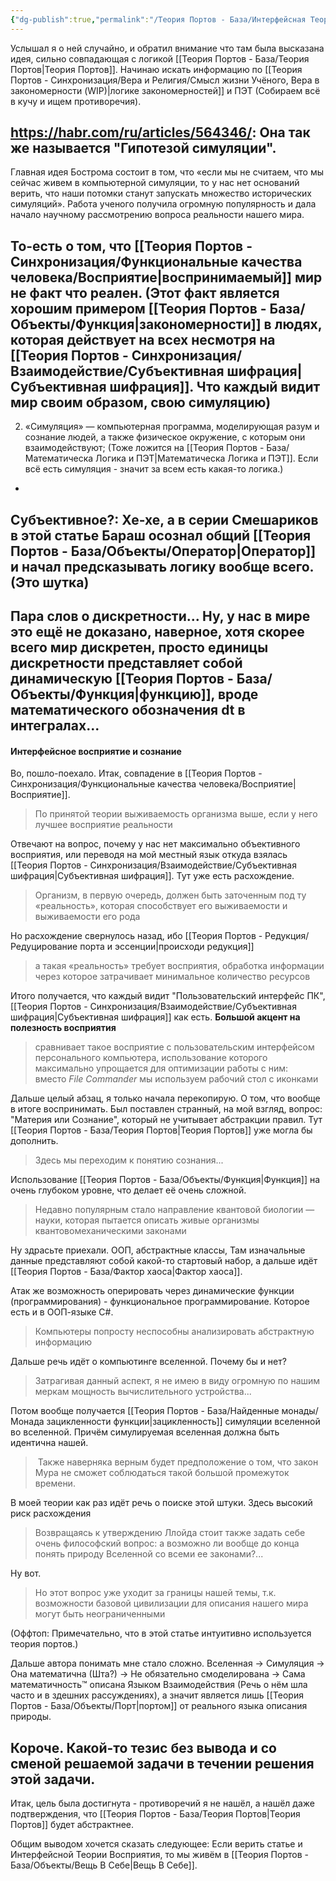 ```yaml
---
{"dg-publish":true,"permalink":"/Теория Портов - База/Интерфейсная Теория Восприятия и ПЭТ (WIP)/"}
---
```


Услышал я о ней случайно, и обратил внимание что там была высказана идея, сильно совпадающая с логикой [[Теория Портов - База/Теория Портов\|Теория Портов]].
Начинаю искать информацию по [[Теория Портов - Синхронизация/Вера и Религия/Смысл жизни Учёного, Вера в закономерности (WIP)\|логике закономерностей]] и ПЭТ (Собираем всё в кучу и ищем противоречия).

https://habr.com/ru/articles/564346/:
Она так же называется "Гипотезой симуляции".
-
Главная идея Бострома состоит в том, что «если мы не считаем, что мы сейчас живем в компьютерной симуляции, то у нас нет оснований верить, что наши потомки станут запускать множество исторических симуляций». Работа ученого получила огромную популярность и дала начало научному рассмотрению вопроса реальности нашего мира.

То-есть о том, что [[Теория Портов - Синхронизация/Функциональные качества человека/Восприятие\|воспринимаемый]] мир не факт что реален.
(Этот факт является хорошим примером [[Теория Портов - База/Объекты/Функция\|закономерности]] в людях, которая действует на всех несмотря на [[Теория Портов - Синхронизация/Взаимодействие/Субъективная шифрация\|Субъективная шифрация]]. Что каждый видит мир своим образом, свою симуляцию)
-
2) «Симуляция» — компьютерная программа, моделирующая разум и сознание людей, а также физическое окружение, с которым они взаимодействуют;
(Тоже ложится на [[Теория Портов - База/Математическа Логика и ПЭТ\|Математическа Логика и ПЭТ]]. Если всё есть симуляция - значит за всем есть какая-то логика.)
-
Субъективное?:
Хе-хе, а в серии Смешариков в этой статье Бараш осознал общий [[Теория Портов - База/Объекты/Оператор\|Оператор]] и начал предсказывать логику вообще всего.
(Это шутка)
-
Пара слов о дискретности... Ну, у нас в мире это ещё не доказано, наверное, хотя скорее всего мир дискретен, просто единицы дискретности представляет собой динамическую [[Теория Портов - База/Объекты/Функция\|функцию]], вроде математического обозначения dt в интегралах...
-
#### Интерфейсное восприятие и сознание
Во, пошло-поехало.
Итак, совпадение в [[Теория Портов - Синхронизация/Функциональные качества человека/Восприятие\|Восприятие]].
> По принятой теории выживаемость организма выше, если у него лучшее восприятие реальности

Отвечают на вопрос, почему у нас нет максимально объективного восприятия, или переводя на мой местный язык откуда взялась [[Теория Портов - Синхронизация/Взаимодействие/Субъективная шифрация\|Субъективная шифрация]]. Тут уже есть расхождение.

> Организм, в первую очередь, должен быть заточенным под ту «реальность», которая способствует его выживаемости и выживаемости его рода

Но расхождение свернулось назад, ибо [[Теория Портов - Редукция/Редуцирование порта и эссенции\|происходи редукция]]

> а такая «реальность» требует восприятия, обработка информации через которое затрачивает минимальное количество ресурсов

Итого получается, что каждый видит "Пользовательский интерфейс ПК", [[Теория Портов - Синхронизация/Взаимодействие/Субъективная шифрация\|Субъективная шифрация]] как есть. **Большой акцент на полезность восприятия**

> сравнивает такое восприятие с пользовательским интерфейсом персонального компьютера, использование которого максимально упрощается для оптимизации работы с ним: вместо _File Commander_ мы используем рабочий стол с иконками

Дальше целый абзац, я только начала перекопирую.
О том, что вообще в итоге воспринимать.
Был поставлен странный, на мой взгляд, вопрос: "Материя или Сознание", который не учитывает абстракции правил. Тут [[Теория Портов - База/Теория Портов\|Теория Портов]] уже могла бы дополнить.

> Здесь мы переходим к понятию сознания...

Использование [[Теория Портов - База/Объекты/Функция\|Функция]] на очень глубоком уровне, что делает её очень сложной.
>Недавно популярным стало направление квантовой биологии — науки, которая пытается описать живые организмы квантовомеханическими законами

Ну здрасьте приехали. ООП, абстрактные классы, Там изначальные данные представляют собой какой-то стартовый набор, а дальше идёт [[Теория Портов - База/Фактор хаоса\|Фактор хаоса]].

Атак же возможность оперировать через динамические функции (программирования) - функциональное программирование. Которое есть и в ООП-языке C#.

> Компьютеры попросту неспособны анализировать абстрактную информацию

Дальше речь идёт о компьютинге вселенной. Почему бы и нет?
 > Затрагивая данный аспект, я не имею в виду огромную по нашим меркам мощность вычислительного устройства...
 
 Потом вообще получается [[Теория Портов - База/Найденные монады/Монада зацикленности функции\|зацикленность]] симуляции вселенной во вселенной. Причём симулируемая вселенная должна быть идентична нашей.
 
 >  Также наверняка верным будет предположение о том, что закон Мура не сможет соблюдаться такой большой промежуток времени.

В моей теории как раз идёт речь о поиске этой штуки. Здесь высокий риск расхождения
> Возвращаясь к утверждению Ллойда стоит также задать себе очень философский вопрос: а возможно ли вообще до конца понять природу Вселенной со всеми ее законами?...

Ну вот.
> Но этот вопрос уже уходит за границы нашей темы, т.к. возможности базовой цивилизации для описания нашего мира могут быть неограниченными

(Оффтоп: Примечательно, что в этой статье интуитивно используется теория портов.)

Дальше автора понимать мне стало сложно.
Вселенная -> Симуляция -> Она математична (Шта?) -> Не обязательно смоделирована -> Сама математичность:tm: описана Языком Взаимодействия (Речь о нём шла часто и в здешних рассуждениях), а значит является лишь [[Теория Портов - База/Объекты/Порт\|портом]] от реального языка описания природы.

Короче. Какой-то тезис без вывода и со сменой решаемой задачи в течении решения этой задачи.
-
Итак, цель была достигнута - противоречий я не нашёл, а нашёл даже подтверждения, что [[Теория Портов - База/Теория Портов\|Теория Портов]] будет абстрактнее.

Общим выводом хочется сказать следующее: Если верить статье и Интерфейсной Теории Восприятия, то мы живём в [[Теория Портов - База/Объекты/Вещь В Себе\|Вещь В Себе]].